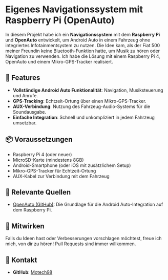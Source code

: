 # Eigenes Navigationssystem mit Raspberry Pi (OpenAuto)

In diesem Projekt habe ich ein **Navigationssystem** mit dem **Raspberry Pi** und **OpenAuto** entwickelt, um Android Auto in einem Fahrzeug ohne integriertes Infotainmentsystem zu nutzen. Die Idee kam, als der Fiat 500 meiner Freundin keine Bluetooth-Funktion hatte, um Musik zu hören oder Navigation zu verwenden. Ich habe die Lösung mit einem Raspberry Pi 4, OpenAuto und einem Mikro-GPS-Tracker realisiert.

## 🚀 Features

- **Vollständige Android Auto Funktionalität**: Navigation, Musiksteuerung und Anrufe.
- **GPS-Tracking**: Echtzeit-Ortung über einen Mikro-GPS-Tracker.
- **AUX-Verbindung**: Nutzung des Fahrzeug-Audio-Systems für die Soundausgabe.
- **Einfache Integration**: Schnell und unkompliziert in jedem Fahrzeug umsetzbar.

## 📦 Voraussetzungen

- Raspberry Pi 4 (oder neuer)
- MicroSD-Karte (mindestens 8GB)
- Android-Smartphone (oder iOS mit zusätzlichem Setup)
- Mikro-GPS-Tracker für Echtzeit-Ortung
- AUX-Kabel zur Verbindung mit dem Fahrzeug

## 🔗 Relevante Quellen

- [OpenAuto (GitHub)](https://github.com/openauto): Die Grundlage für die Android Auto-Integration auf dem Raspberry Pi.

## 🤝 Mitwirken

Falls du Ideen hast oder Verbesserungen vorschlagen möchtest, freue ich mich, von dir zu hören! Pull Requests sind immer willkommen.

## 📧 Kontakt

- **GitHub**: [Motech98](https://github.com/Motech98)
